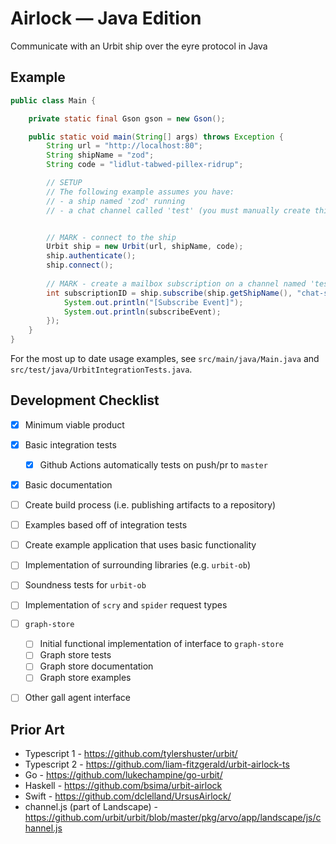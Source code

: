 # Airlock — Java Edition

Communicate with an Urbit ship over the eyre protocol in Java

## Example
```java
public class Main {

	private static final Gson gson = new Gson();

	public static void main(String[] args) throws Exception {
		String url = "http://localhost:80";
		String shipName = "zod";
		String code = "lidlut-tabwed-pillex-ridrup";

		// SETUP
        // The following example assumes you have:
        // - a ship named 'zod' running
        // - a chat channel called 'test' (you must manually create this)


        // MARK - connect to the ship
		Urbit ship = new Urbit(url, shipName, code);
        ship.authenticate();
		ship.connect();
        
        // MARK - create a mailbox subscription on a channel named 'test' 
		int subscriptionID = ship.subscribe(ship.getShipName(), "chat-store", "/mailbox/~zod/test", subscribeEvent -> {
			System.out.println("[Subscribe Event]");
			System.out.println(subscribeEvent);
		});
	}
}

```

For the most up to date usage examples, see `src/main/java/Main.java` and `src/test/java/UrbitIntegrationTests.java`.


## Development Checklist

- [x] Minimum viable product
- [x] Basic integration tests
    - [x] Github Actions automatically tests on push/pr to `master`
- [x] Basic documentation
- [ ] Create build process (i.e. publishing artifacts to a repository)
- [ ] Examples based off of integration tests
- [ ] Create example application that uses basic functionality
- [ ] Implementation of surrounding libraries (e.g. `urbit-ob`)
- [ ] Soundness tests for `urbit-ob`
- [ ] Implementation of `scry` and `spider` request types

- [ ] `graph-store`
    - [ ] Initial functional implementation of interface to `graph-store` 
    - [ ] Graph store tests
    - [ ] Graph store documentation
    - [ ] Graph store examples 

- [ ] Other gall agent interface



## Prior Art
- Typescript 1 - https://github.com/tylershuster/urbit/
- Typescript 2 - https://github.com/liam-fitzgerald/urbit-airlock-ts
- Go - https://github.com/lukechampine/go-urbit/
- Haskell - https://github.com/bsima/urbit-airlock
- Swift - https://github.com/dclelland/UrsusAirlock/
- channel.js (part of Landscape) - https://github.com/urbit/urbit/blob/master/pkg/arvo/app/landscape/js/channel.js

